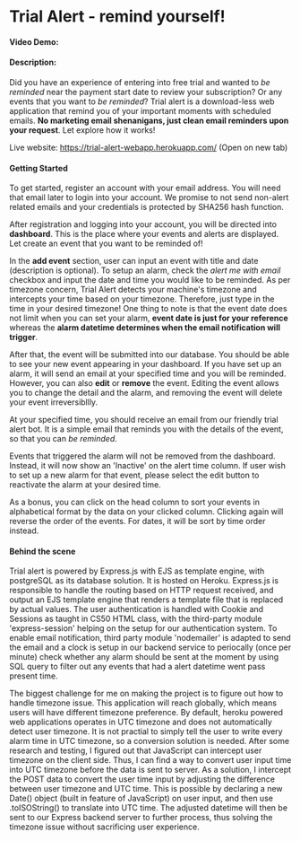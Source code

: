 # Trial Alert - remind yourself!
#### Video Demo:  <URL HERE>
#### Description:
  Did you have an experience of entering into free trial and wanted to *be reminded* near the payment start date to review your subscription? Or any events that you want to *be reminded*? Trial alert is a download-less web application that remind you of your important moments with scheduled emails. **No marketing email shenanigans, just clean email reminders upon your request**. Let explore how it works!
  
  Live website: <a href='https://trial-alert-webapp.herokuapp.com/' target='_blank' rel='noreferrer'>https://trial-alert-webapp.herokuapp.com/ (Open on new tab)</a>
  
#### Getting Started
  To get started, register an account with your email address. You will need that email later to login into your account.
  We promise to not send non-alert related emails and your credentials is protected by SHA256 hash function.
  
  After registration and logging into your account, you will be directed into **dashboard**. This is the place where your events and alerts are displayed. Let create an event that you want to be reminded of! 
  
  In the **add event** section, user can input an event with title and date (description is optional). To setup an alarm, check the *alert me with email* checkbox and input the date and time you would like to be reminded. As per timezone concern, Trial Alert detects your machine's timezone and intercepts your time based on your timezone. Therefore, just type in the time in your desired timezone! One thing to note is that the event date does not limit when you can set your alarm, **event date is just for your reference** whereas the **alarm datetime determines when the email notification will trigger**.
  
  After that, the event will be submitted into our database. You should be able to see your new event appearing in your dashboard. If you have set up an alarm, it will send an email at your specified time and you will be reminded. However, you can also **edit** or **remove** the event. Editing the event allows you to change the detail and the alarm, and removing the event will delete your event irreversibllly.
  
  At your specified time, you should receive an email from our friendly trial alert bot. It is a simple email that reminds you with the details of the event, so that you can *be reminded*.
  
  Events that triggered the alarm will not be removed from the dashboard. Instead, it will now show an 'Inactive' on the alert time column. If user wish to set up a new alarm for that event, please select the edit button to reactivate the alarm at your desired time.
  
  As a bonus, you can click on the head column to sort your events in alphabetical format by the data on your clicked column. Clicking again will reverse the order of the events. For dates, it will be sort by time order instead.
  
#### Behind the scene
  Trial alert is powered by Express.js with EJS as template engine, with postgreSQL as its database solution. It is hosted on Heroku. Express.js is responsible to handle the routing based on HTTP request received, and output an EJS template engine that renders a template file that is replaced by actual values. The user authentication is handled with Cookie and Sessions as taught in CS50 HTML class, with the third-party module 'express-session' helping on the setup for our authentication system. To enable email notification, third party module 'nodemailer' is adapted to send the email and a clock is setup in our backend service to periocally (once per minute) check whether any alarm should be sent at the moment by using SQL query to filter out any events that had a alert datetime went pass present time. 
  
  The biggest challenge for me on making the project is to figure out how to handle timezone issue. This application will reach globally, which means users will have different timezone preference. By default, heroku powered web applications operates in UTC timezone and does not automatically detect user timezone. It is not practial to simply tell the user to write every alarm time in UTC timezone, so a conversion solution is needed. After some research and testing, I figured out that JavaScript can intercept user timezone on the client side. Thus, I can find a way to convert user input time into UTC timezone before the data is sent to server. As a solution, I intercept the POST data to convert the user time input by adjusting the difference between user timezone and UTC time. This is possible by declaring a new Date() object (built in feature of JavaScript) on user input, and then use .toISOString() to translate into UTC time. The adjusted datetime will then be sent to our Express backend server to further process, thus solving the timezone issue without sacrificing user experience.
